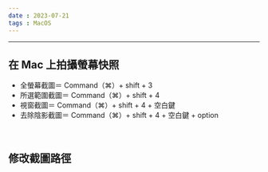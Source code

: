 ```yaml
---
date : 2023-07-21
tags : MacOS
---
```

---
## 在 Mac 上拍攝螢幕快照
- 全螢幕截圖＝ Command（⌘）+ shift + 3
- 所選範圍截圖＝ Command（⌘）+ shift + 4
- 視窗截圖＝ Command（⌘）+ shift + 4 + 空白鍵
- 去除陰影截圖＝ Command（⌘）+ shift + 4 + 空白鍵 + option

<br>

## 修改截圖路徑
